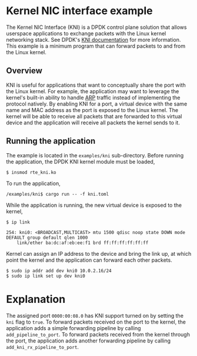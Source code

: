 # Kernel NIC interface example

The Kernel NIC Interface (KNI) is a DPDK control plane solution that allows userspace applications to exchange packets with the Linux kernel networking stack. See DPDK's [KNI documentation](https://doc.dpdk.org/guides/prog_guide/kernel_nic_interface.html) for more information. This example is a minimum program that can forward packets to and from the Linux kernel.

## Overview

KNI is useful for applications that want to conceptually share the port with the Linux kernel. For example, the application may want to leverage the kernel's built-in ability to handle [ARP](https://tools.ietf.org/html/rfc826) traffic instead of implementing the protocol natively. By enabling KNI for a port, a virtual device with the same name and MAC address as the port is exposed to the Linux kernel. The kernel will be able to receive all packets that are forwarded to this virtual device and the application will receive all packets the kernel sends to it.

## Running the application

The example is located in the `examples/kni` sub-directory. Before running the application, the DPDK KNI kernel module must be loaded,

```
$ insmod rte_kni.ko
```

To run the application,

```
/examples/kni$ cargo run -- -f kni.toml
```

While the application is running, the new virtual device is exposed to the kernel,

```
$ ip link

254: kni0: <BROADCAST,MULTICAST> mtu 1500 qdisc noop state DOWN mode DEFAULT group default qlen 1000
    link/ether ba:dc:af:eb:ee:f1 brd ff:ff:ff:ff:ff:ff
```

Kernel can assign an IP address to the device and bring the link up, at which point the kernel and the application can forward each other packets.

```
$ sudo ip addr add dev kni0 10.0.2.16/24
$ sudo ip link set up dev kni0
```

# Explanation

The assigned port `0000:00:08.0` has KNI support turned on by setting the `kni` flag to `true`. To forward packets received on the port to the kernel, the application adds a simple forwarding pipeline by calling `add_pipeline_to_port`. To forward packets received from the kernel through the port, the application adds another forwarding pipeline by calling `add_kni_rx_pipeline_to_port`.
